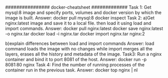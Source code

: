 ################ docker-cheatsheet #############
Task 1:
  Get mysql:8 image and specify ports, volumes and docker version
  by which the image is built.
  Answer:
    docker pull mysql:8
    docker inspect 
Task 2:
  a)Get nginx:latest image and save it to a local file. then load it using
  load and import commands.
    Answer:
      docker pull nginx:latest
      docker save nginx:latest -o nginx.tar
      docker load -i nginx.tar
      docker import nginx.tar nginx:2
  
  b)explain differences between load and import commands
    Answer:
      load command loads the image with no changes while import merges all
      the layers, erases all the history and metadata of the image.
Task3:
  Run a nginx container and bind it to port 8081 of the host.
  Answer:
    docker run -p 8081:80 nginx
Task 4: 
  Find the number of running processes of the container run in the previous task.
  Answer:
    docker top nginx | nl
